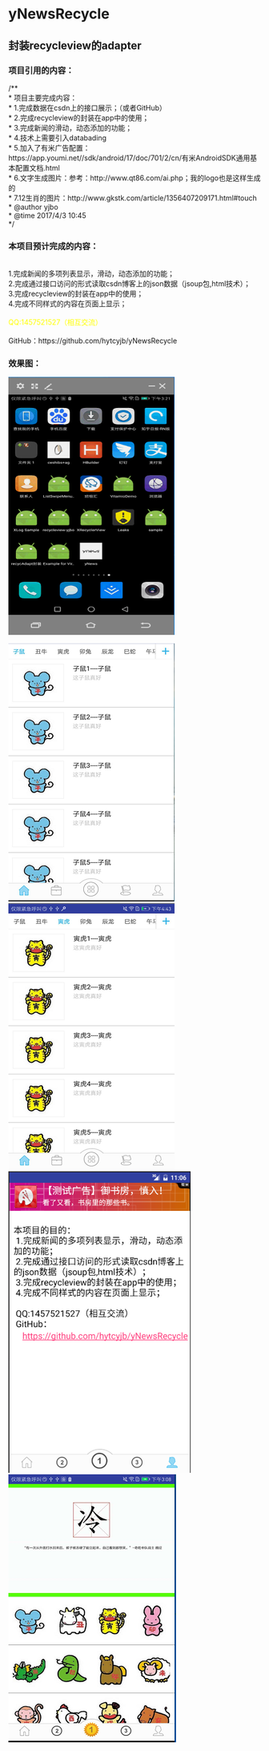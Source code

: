 # yNewsRecycle
<h2>封装recycleview的adapter</h2>
<h3>项目引用的内容：</h3>
/**<br>
 * 项目主要完成内容：<br>
 * 1.完成数据在csdn上的接口展示；（或者GitHub）<br>
 * 2.完成recycleview的封装在app中的使用；<br>
 * 3.完成新闻的滑动，动态添加的功能；<br>
 * 4.技术上需要引入databading<br>
 * 5.加入了有米广告配置：https://app.youmi.net//sdk/android/17/doc/701/2/cn/有米AndroidSDK通用基本配置文档.html<br>
 * 6.文字生成图片：参考：http://www.qt86.com/ai.php；我的logo也是这样生成的<br>
 * 7.12生肖的图片：http://www.gkstk.com/article/1356407209171.html#touch<br>
 * @author yjbo<br>
 * @time 2017/4/3 10:45<br>
 */<br>

<h3>本项目预计完成的内容：</h3>
<br />  1.完成新闻的多项列表显示，滑动，动态添加的功能；<br>
    2.完成通过接口访问的形式读取csdn博客上的json数据（jsoup包,html技术）；<br>
    3.完成recycleview的封装在app中的使用；<br>
    4.完成不同样式的内容在页面上显示；<br>
    <br>
    <div style="color: #ffff00" >QQ:1457521527（相互交流）</div> <br>
    GitHub：https://github.com/hytcyjb/yNewsRecycle


<h3>效果图：</h3>
<p><img src="https://github.com/hytcyjb/yNewsRecycle/blob/master/screenshot/screengif.gif?raw=true" width="332" height="515" marge="20"></p>
<p><img src="https://github.com/hytcyjb/yNewsRecycle/blob/master/screenshot/screen01.png?raw=true" width="332" height="515" marge="20">
<img src="https://github.com/hytcyjb/yNewsRecycle/blob/master/screenshot/screen02.png?raw=true" width="332" height="533" marge="20">
<img src="https://github.com/hytcyjb/yNewsRecycle/blob/master/screenshot/screen03.png?raw=true" width="364" height="602" marge="20">
<img src="https://github.com/hytcyjb/yNewsRecycle/blob/master/screenshot/screen04.png?raw=true" width="335" height="535" marge="20"></p>
